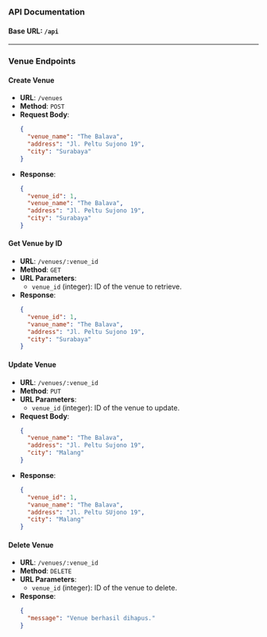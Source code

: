 ### API Documentation

#### Base URL: `/api`
---

### Venue Endpoints

#### Create Venue
- **URL**: `/venues`
- **Method**: `POST`
- **Request Body**:
  ```json
  {
    "venue_name": "The Balava",
    "address": "Jl. Peltu Sujono 19",
    "city": "Surabaya"
  }
  ```
- **Response**:
  ```json
  {
    "venue_id": 1,
    "venue_name": "The Balava",
    "address": "Jl. Peltu Sujono 19",
    "city": "Surabaya"
  }
  ```

#### Get Venue by ID
- **URL**: `/venues/:venue_id`
- **Method**: `GET`
- **URL Parameters**:
  - `venue_id` (integer): ID of the venue to retrieve.
- **Response**:
  ```json
  {
    "venue_id": 1,
    "vanue_name": "The Balava",
    "address": "Jl. Peltu Sujono 19",
    "city": "Surabaya"
  }
  ```

#### Update Venue
- **URL**: `/venues/:venue_id`
- **Method**: `PUT`
- **URL Parameters**:
  - `venue_id` (integer): ID of the venue to update.
- **Request Body**:
  ```json
  {
    "venue_name": "The Balava",
    "address": "Jl. Peltu Sujono 19",
    "city": "Malang"
  }
  ```
- **Response**:
  ```json
  {
    "venue_id": 1,
    "vanue_name": "The Balava",
    "address": "Jl. Peltu SUjono 19",
    "city": "Malang"
  }
  ```

#### Delete Venue
- **URL**: `/venues/:venue_id`
- **Method**: `DELETE`
- **URL Parameters**:
  - `venue_id` (integer): ID of the venue to delete.
- **Response**:
  ```json
  {
    "message": "Venue berhasil dihapus."
  }
  ```

